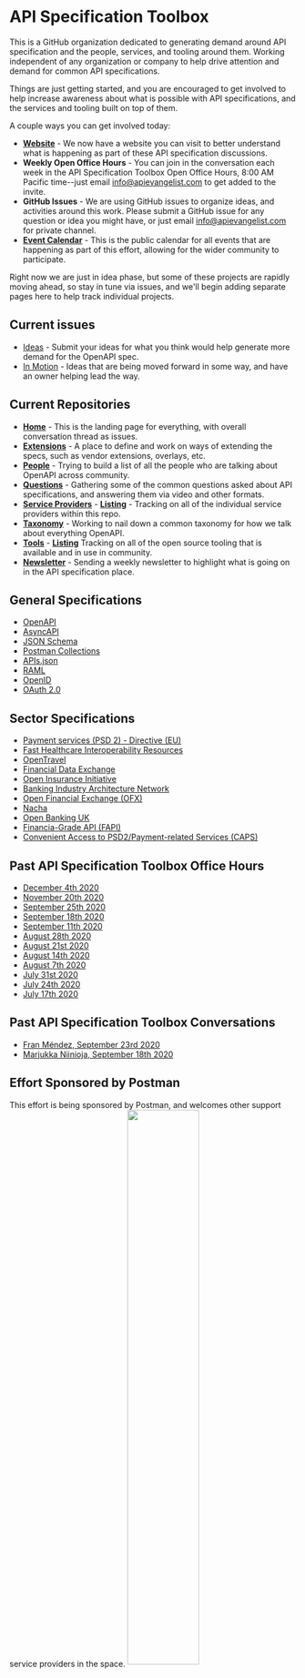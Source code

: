 # API Specification Toolbox
This is a GitHub organization dedicated to generating demand around API specification and the people, services, and tooling around them. Working independent of any organization or company to help drive attention and demand for common API specifications.

Things are just getting started, and you are encouraged to get involved to help increase awareness about what is possible with API specifications, and the services and tooling built on top of them.

A couple ways you can get involved today:

- **[Website](https://api.specificationtoolbox.com/)** - We now have a website you can visit to better understand what is happening as part of these API specification discussions.
- **Weekly Open Office Hours** - You can join in the conversation each week in the API Specification Toolbox Open Office Hours, 8:00 AM Pacific time--just email [info@apievangelist.com](mailto:info@apievangelist.com) to get added to the invite.
- **GitHub Issues** - We are using GitHub issues to organize ideas, and activities around this work. Please submit a GitHub issue for any question or idea you might have, or just email [info@apievangelist.com](mailto:info@apievangelist.com) for private channel.
- **[Event Calendar](https://calendar.google.com/calendar?cid=Y29vOGVqZGluMjFqdGoxajBzZ2dhOXR1b29AZ3JvdXAuY2FsZW5kYXIuZ29vZ2xlLmNvbQ)** - This is the public calendar for all events that are happening as part of this effort, allowing for the wider community to participate.

Right now we are just in idea phase, but some of these projects are rapidly moving ahead, so stay in tune via issues, and we'll begin adding separate pages here to help track individual projects.

## Current issues

- [Ideas](https://github.com/api-specification-toolbox/home/issues?q=is%3Aissue+is%3Aopen+label%3Aideas) - Submit your ideas for what you think would help generate more demand for the OpenAPI spec.
- [In Motion](https://github.com/api-specification-toolbox/home/issues?q=is%3Aissue+is%3Aopen+label%3Ain-motion) - Ideas that are being moved forward in some way, and have an owner helping lead the way.

## Current Repositories

- **[Home](https://github.com/api-specification-toolbox/home)** - This is the landing page for everything, with overall conversation thread as issues.
- **[Extensions](https://github.com/api-specification-toolbox/extensions)** - A place to define and work on ways of extending the specs, such as vendor extensions, overlays, etc.
- **[People](https://github.com/api-specification-toolbox/people)** - Trying to build a list of all the people who are talking about OpenAPI across community.
- **[Questions](https://github.com/api-specification-toolbox/questions)** - Gathering some of the common questions asked about API specifications, and answering them via video and other formats.
- **[Service Providers](https://github.com/api-specification-toolbox/service-providers)** - **[Listing](https://api-specification-toolbox.github.io/service-providers/)** - Tracking on all of the individual service providers within this repo.
- **[Taxonomy](https://github.com/api-specification-toolbox/taxonomy)** - Working to nail down a common taxonomy for how we talk about everything OpenAPI.
- **[Tools](https://github.com/api-specification-toolbox/tools)** - **[Listing](https://api-specification-toolbox.github.io/tools/)** Tracking on all of the open source tooling that is available and in use in community.
- **[Newsletter](https://github.com/api-specification-toolbox/newsletter)** - Sending a weekly newsletter to highlight what is going on in the API specification place.

## General Specifications

- [OpenAPI](https://www.openapis.org/)
- [AsyncAPI](https://www.asyncapi.com/)
- [JSON Schema](https://json-schema.org/)
- [Postman Collections](https://www.postman.com/collection/)
- [APIs.json](http://apisjson.org/)
- [RAML](https://raml.org/)
- [OpenID](https://openid.net/)
- [OAuth 2.0](https://oauth.net/2/)

## Sector Specifications

- [Payment services (PSD 2) - Directive (EU)](https://ec.europa.eu/info/law/payment-services-psd-2-directive-eu-2015-2366_en)
- [Fast Healthcare Interoperability Resources](https://www.hl7.org/fhir/overview.html)
- [OpenTravel](https://opentravel.org/)
- [Financial Data Exchange](https://financialdataexchange.org/)
- [Open Insurance Initiative](https://openinsurance.io/)
- [Banking Industry Architecture Network](https://bian.org/participate/bian-webinars/bian-apis-future-banking-api-standards/)
- [Open Financial Exchange (OFX)](https://www.ofx.net/index.html)
- [Nacha](https://www.nacha.org/)
- [Open Banking UK](https://www.openbanking.org.uk/)
- [Financia-Grade API (FAPI)](https://openid.net/wg/fapi/)
- [Convenient Access to PSD2/Payment-related Services (CAPS)](https://www.caps-services.com/)

## Past API Specification Toolbox Office Hours

- [December 4th 2020](https://youtu.be/uOZCfPZDmGw)
- [November 20th 2020](https://youtu.be/FbsDqR-V7os)
- [September 25th 2020](https://youtu.be/ilbBBxfdkow)
- [September 18th 2020](https://youtu.be/7bobypVudck)
- [September 11th 2020](https://youtu.be/phDYPXmqLJI)
- [August 28th 2020](https://youtu.be/SPj3H_UJY-4)
- [August 21st 2020](https://youtu.be/meQUdg8esjY)
- [August 14th 2020](https://youtu.be/ynZ4uzB5mdU)
- [August 7th 2020](https://youtu.be/TpSlNGyRdYM)
- [July 31st 2020](https://youtu.be/zPBzFsO9FVY)
- [July 24th 2020](https://youtu.be/IwdL29waRSw)
- [July 17th 2020](https://youtu.be/bP7PScrtrVQ)

## Past API Specification Toolbox Conversations

- [Fran Méndez, September 23rd 2020](https://youtu.be/st0IY_lmwyo)
- [Marjukka Niinioja, September 18th 2020](https://youtu.be/Uw4YMANjnNQ)

## Effort Sponsored by Postman
This effort is being sponsored by Postman, and welcomes other support service providers in the space.
<img src="https://postman-toolboxes2.s3.amazonaws.com/assets/pm-logo-horiz.png" width="50%" align="center">
